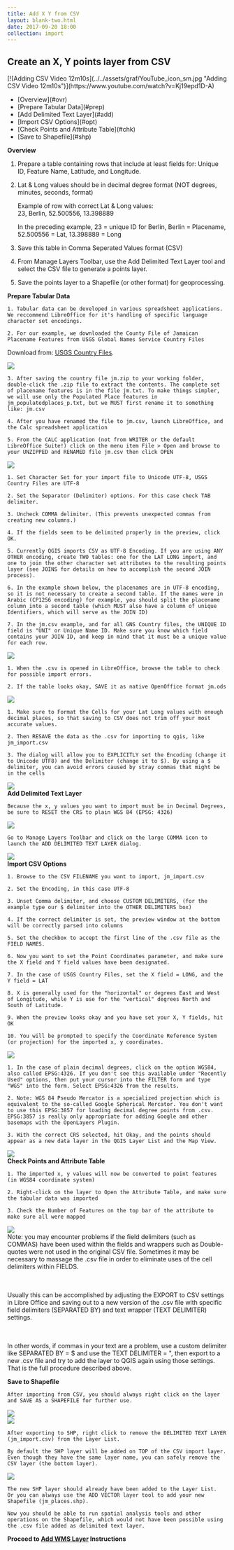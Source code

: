 ```yaml
---
title: Add X Y from CSV
layout: blank-two.html
date: 2017-09-20 18:00
collection: import
---
```




## Create an X, Y points layer from CSV

<p>
[![Adding CSV Video 12m10s](../../assets/graf/YouTube_icon_sm.jpg "Adding CSV Video 12m10s")](https://www.youtube.com/watch?v=Kj19epd1D-A)

<div class="plain-text">
 <ul>
  <li>[Overview](#ovr)</li>
  <li>[Prepare Tabular Data](#prep)</li>
  <li>[Add Delimited Text Layer](#add)</li>
  <li>[Import CSV Options](#opt)</li>
  <li>[Check Points and Attribute Table](#chk)</li>
  <li>[Save to Shapefile](#shp)</li>  
 </ul>
</div>

<div class="text_anchor"><strong>Overview</strong><a id="ovr"></a></div>

<div id="text_warn">
 <ol>
  <li>Prepare a table containing rows that include at least fields for: Unique ID, Feature Name, Latitude, and Longitude.<p></li>

  <li>Lat & Long values should be in decimal degree format (NOT degrees, minutes, seconds, format)
<p>
Example of row with correct Lat & Long values:<br> 
23, Berlin, 52.500556, 13.398889
<p>
In the preceding example, 23 = unique ID for Berlin, Berlin = Placename, 52.500556 = Lat, 13.398889 = Long
<p></li>

  <li>Save this table in Comma Seperated Values format (CSV)
<p></li>

  <li>From Manage Layers Toolbar, use the Add Delimited Text Layer tool and select the CSV file to generate a points layer.
<p></li>

  <li>Save the points layer to a Shapefile (or other format) for geoprocessing.
<p></li>
 </ol>
</div>

<div class="text_anchor"><strong>Prepare Tabular Data</strong><a id="prep"></a></div>

```
1. Tabular data can be developed in various spreadsheet applications. We reccommend LibreOffice for it's handling of specific language character set encodings.

2. For our example, we downloaded the County File of Jamaican Placename Features from USGS Global Names Service Country Files
```

Download from: [USGS Country Files](http://geonames.nga.mil/gns/html/namefiles.html).

<div class="maps"><img 
src="../../assets/graf/gns_files.jpg"></div>


```
3. After saving the country file jm.zip to your working folder, double-click the .zip file to extract the contents. The complete set of placename features is in the file jm.txt. To make things simpler, we will use only the Populated Place features in jm_populatedplaces_p.txt, but we MUST first rename it to something like: jm.csv

4. After you have renamed the file to jm.csv, launch LibreOffice, and the Calc spreadsheet application

5. From the CALC application (not from WRITER or the default LibreOffice Suite!) click on the menu item File > Open and browse to your UNZIPPED and RENAMED file jm.csv then click OPEN
```

<div class="maps"><img src="../../assets/graf/libre_1_jm.jpg"></div>

```
1. Set Character Set for your import file to Unicode UTF-8, USGS Country Files are UTF-8

2. Set the Separator (Delimiter) options. For this case check TAB delimiter.

3. Uncheck COMMA delimiter. (This prevents unexpected commas from creating new columns.)

4. If the fields seem to be delimited properly in the preview, click OK.

5. Currently QGIS imports CSV as UTF-8 Encoding. If you are using ANY OTHER encoding, create TWO tables: one for the LAT LONG import, and one to join the other character set attributes to the resulting points layer (see JOINS for details on how to accomplish the second JOIN process).

6. In the example shown below, the placenames are in UTF-8 encoding, so it is not necessary to create a second table. If the names were in Arabic (CP1256 encoding) for example, you should split the placename column into a second table (which MUST also have a column of unique Identifiers, which will serve as the JOIN ID)

7. In the jm.csv example, and for all GNS Country files, the UNIQUE ID field is "UNI" or Unique Name ID. Make sure you know which field contains your JOIN ID, and keep in mind that it must be a unique value for each row.
```

<div class="maps"><img 
src="../../assets/graf/libre_2_jm.jpg"></div>

```
1. When the .csv is opened in LibreOffice, browse the table to check for possible import errors.

2. If the table looks okay, SAVE it as native OpenOffice format jm.ods
```

<div class="maps"><img 
src="../../assets/graf/libre_3_jm.jpg">
</div>

```
1. Make sure to Format the Cells for your Lat Long values with enough decimal places, so that saving to CSV does not trim off your most accurate values.

2. Then RESAVE the data as the .csv for importing to qgis, like jm_import.csv

3. The dialog will allow you to EXPLICITLY set the Encoding (change it to Unicode UTF8) and the Delimiter (change it to $). By using a $ delimiter, you can avoid errors caused by stray commas that might be in the cells
```

<div class="maps"><img 
src="../../assets/graf/libre_4.jpg">
</div>


<div class="text_anchor"><strong>Add Delimited Text Layer</strong><a id="add"></a></div>


```
Because the x, y values you want to import must be in Decimal Degrees, be sure to RESET the CRS to plain WGS 84 (EPSG: 4326)
```

<div class="maps"><img 
src="../../assets/graf/reset_proj.jpg">
</div>

```
Go to Manage Layers Toolbar and click on the large COMMA icon to launch the ADD DELIMITED TEXT LAYER dialog.
```
<div class="maps"><img 
src="../../assets/graf/x_y_from_csv.jpg">
</div>

<div class="text_anchor"><strong>Import CSV Options</strong><a id="opt"></a></div>

```
1. Browse to the CSV FILENAME you want to import, jm_import.csv

2. Set the Encoding, in this case UTF-8

3. Unset Comma delimiter, and choose CUSTOM DELIMITERS, (for the example type our $ delimiter into the OTHER DELIMITERS box)

4. If the correct delimiter is set, the preview window at the bottom will be correctly parsed into columns

5. Set the checkbox to accept the first line of the .csv file as the FIELD NAMES.

6. Now you want to set the Point Coordinates parameter, and make sure the X field and Y field values have been designated.

7. In the case of USGS Country Files, set the X field = LONG, and the Y field = LAT

8. X is generally used for the "horizontal" or degrees East and West of Longitude, while Y is use for the "vertical" degrees North and South of Latitude.

9. When the preview looks okay and you have set your X, Y fields, hit OK

10. You will be prompted to specify the Coordinate Reference System (or projection) for the imported x, y coordinates.
```

<div class="maps"><img 
src="../../assets/graf/x_y_crs.jpg">
</div>

```
1. In the case of plain decimal degrees, click on the option WGS84, also called EPSG:4326. If you don't see this available under "Recently Used" options, then put your cursor into the FILTER form and type "WGS" into the form. Select EPSG:4326 from the results.

2. Note: WGS 84 Pseudo Mercator is a specialized projection which is equivalent to the so-called Google Spherical Mercator. You don't want to use this EPSG:3857 for loading decimal degree points from .csv. EPSG:3857 is really only appropriate for adding Google and other basemaps with the OpenLayers Plugin.

3. With the correct CRS selected, hit Okay, and the points should appear as a new data layer in the QGIS Layer List and the Map View.
```

<div class="maps"><img 
src="../../assets/graf/x_y_jm.jpg">
</div>

<div class="text_anchor"><strong>Check Points and Attribute Table</strong><a id="chk"></a></div>

```
1. The imported x, y values will now be converted to point features (in WGS84 coordinate system)

2. Right-click on the layer to Open the Attribute Table, and make sure the tabular data was imported

3. Check the Number of Features on the top bar of the attribute to make sure all were mapped 
```

<div class="maps"><img 
src="../../assets/graf/x_y_att_table.jpg">
</div>

<div id="text_warn">
Note: you may encounter problems if the field delimiters (such as COMMAS) have been used within the fields and wrappers such as Double-quotes were not used in the original CSV file. Sometimes it may be necessary to massage the .csv file in order to eliminate uses of the cell delimiters within FIELDS. 
 
<br><br>
Usually this can be accomplished by adjusting the EXPORT to CSV settings in Libre Office and saving out to a new version of the .csv file with specific field delimiters (SEPARATED BY) and text wrapper (TEXT DELIMITER) settings. 

<br><br>
In other words, if commas in your text are a problem, use a custom delimiter like SEPARATED BY = $ and use the TEXT DELIMITER = ", then export to a new .csv file and try to add the layer to QGIS again using those settings.  That is the full procedure described above.
</div>

<div class="text_anchor"><strong>Save to Shapefile</strong><a id="shp"></a></div>

```
After importing from CSV, you should always right click on the layer and SAVE AS a SHAPEFILE for further use.
```

<div class="maps"><img 
src="../../assets/graf/x_y_save_as.jpg">
</div>
<div class="maps"><img 
src="../../assets/graf/x_y_save_shp.jpg">
</div>

```
After exporting to SHP, right click to remove the DELIMITED TEXT LAYER (jm_import.csv) from the Layer List.

By default the SHP layer will be added on TOP of the CSV import layer.   Even though they have the same layer name, you can safely remove the CSV layer (the bottom layer).
```
<div class="maps"><img 
src="../../assets/graf/x_y_remove.jpg">
</div>

```
The new SHP layer should already have been added to the Layer List.  Or you can always use the ADD VECTOR layer tool to add your new Shapefile (jm_places.shp). 

Now you should be able to run spatial analysis tools and other operations on the Shapefile, which would not have been possible using the .csv file added as delimited text layer.
```

**Proceed to [Add WMS Layer](../wms) Instructions**
